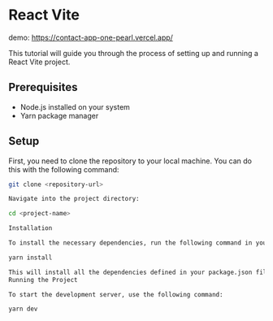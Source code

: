 # React Vite

demo: https://contact-app-one-pearl.vercel.app/

This tutorial will guide you through the process of setting up and running a React Vite project.

## Prerequisites

- Node.js installed on your system
- Yarn package manager

## Setup

First, you need to clone the repository to your local machine. You can do this with the following command:

```bash
git clone <repository-url>

Navigate into the project directory:

cd <project-name>

Installation

To install the necessary dependencies, run the following command in your project directory:

yarn install

This will install all the dependencies defined in your package.json file.
Running the Project

To start the development server, use the following command:

yarn dev

```
